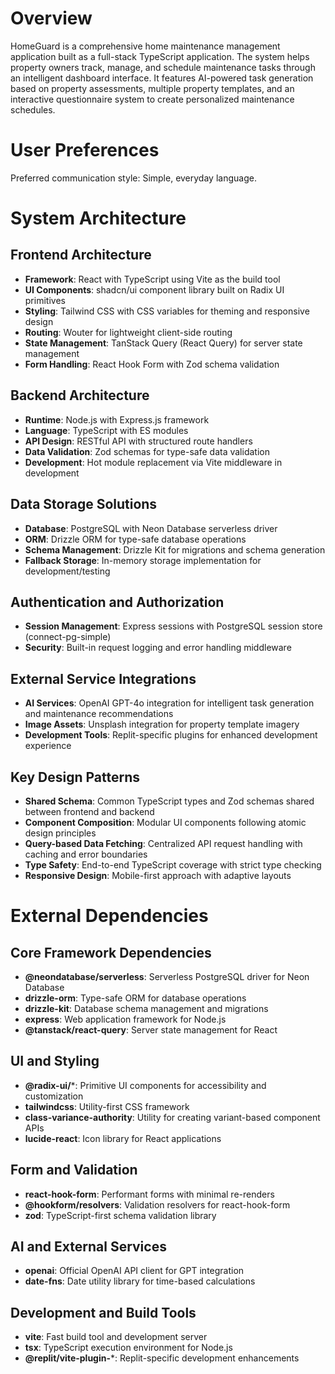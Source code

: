 # Overview

HomeGuard is a comprehensive home maintenance management application built as a full-stack TypeScript application. The system helps property owners track, manage, and schedule maintenance tasks through an intelligent dashboard interface. It features AI-powered task generation based on property assessments, multiple property templates, and an interactive questionnaire system to create personalized maintenance schedules.

# User Preferences

Preferred communication style: Simple, everyday language.

# System Architecture

## Frontend Architecture
- **Framework**: React with TypeScript using Vite as the build tool
- **UI Components**: shadcn/ui component library built on Radix UI primitives
- **Styling**: Tailwind CSS with CSS variables for theming and responsive design
- **Routing**: Wouter for lightweight client-side routing
- **State Management**: TanStack Query (React Query) for server state management
- **Form Handling**: React Hook Form with Zod schema validation

## Backend Architecture
- **Runtime**: Node.js with Express.js framework
- **Language**: TypeScript with ES modules
- **API Design**: RESTful API with structured route handlers
- **Data Validation**: Zod schemas for type-safe data validation
- **Development**: Hot module replacement via Vite middleware in development

## Data Storage Solutions
- **Database**: PostgreSQL with Neon Database serverless driver
- **ORM**: Drizzle ORM for type-safe database operations
- **Schema Management**: Drizzle Kit for migrations and schema generation
- **Fallback Storage**: In-memory storage implementation for development/testing

## Authentication and Authorization
- **Session Management**: Express sessions with PostgreSQL session store (connect-pg-simple)
- **Security**: Built-in request logging and error handling middleware

## External Service Integrations
- **AI Services**: OpenAI GPT-4o integration for intelligent task generation and maintenance recommendations
- **Image Assets**: Unsplash integration for property template imagery
- **Development Tools**: Replit-specific plugins for enhanced development experience

## Key Design Patterns
- **Shared Schema**: Common TypeScript types and Zod schemas shared between frontend and backend
- **Component Composition**: Modular UI components following atomic design principles
- **Query-based Data Fetching**: Centralized API request handling with caching and error boundaries
- **Type Safety**: End-to-end TypeScript coverage with strict type checking
- **Responsive Design**: Mobile-first approach with adaptive layouts

# External Dependencies

## Core Framework Dependencies
- **@neondatabase/serverless**: Serverless PostgreSQL driver for Neon Database
- **drizzle-orm**: Type-safe ORM for database operations
- **drizzle-kit**: Database schema management and migrations
- **express**: Web application framework for Node.js
- **@tanstack/react-query**: Server state management for React

## UI and Styling
- **@radix-ui/***: Primitive UI components for accessibility and customization
- **tailwindcss**: Utility-first CSS framework
- **class-variance-authority**: Utility for creating variant-based component APIs
- **lucide-react**: Icon library for React applications

## Form and Validation
- **react-hook-form**: Performant forms with minimal re-renders
- **@hookform/resolvers**: Validation resolvers for react-hook-form
- **zod**: TypeScript-first schema validation library

## AI and External Services
- **openai**: Official OpenAI API client for GPT integration
- **date-fns**: Date utility library for time-based calculations

## Development and Build Tools
- **vite**: Fast build tool and development server
- **tsx**: TypeScript execution environment for Node.js
- **@replit/vite-plugin-***: Replit-specific development enhancements